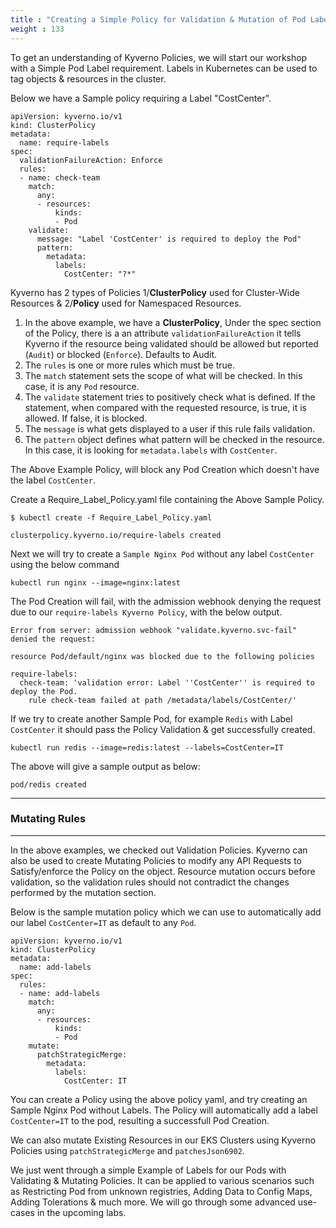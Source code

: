 ```yaml
---
title : "Creating a Simple Policy for Validation & Mutation of Pod Labels"
weight : 133
---
```


To get an understanding of Kyverno Policies, we will start our workshop with a Simple Pod Label requirement. Labels in Kubernetes can be used to tag objects & resources in the cluster. 

Below we have a Sample policy requiring a Label "CostCenter". 

```
apiVersion: kyverno.io/v1
kind: ClusterPolicy
metadata:
  name: require-labels
spec:
  validationFailureAction: Enforce
  rules:
  - name: check-team
    match:
      any:
      - resources:
          kinds:
          - Pod
    validate:
      message: "Label 'CostCenter' is required to deploy the Pod"
      pattern:
        metadata:
          labels:
            CostCenter: "?*"
```

Kyverno has 2 types of Policies 1/**ClusterPolicy** used for Cluster-Wide Resources & 2/**Policy** used for Namespaced Resources. 

1. In the above example, we have a **ClusterPolicy**, Under the spec section of the Policy, there is a an attribute `validationFailureAction` it tells Kyverno if the resource being validated should be allowed but reported (`Audit`) or blocked (`Enforce`). Defaults to Audit.
2. The `rules` is one or more rules which must be true.
3. The `match` statement sets the scope of what will be checked. In this case, it is any `Pod` resource.
4. The `validate` statement tries to positively check what is defined. If the statement, when compared with the requested resource, is true, it is allowed. If false, it is blocked.
5. The `message` is what gets displayed to a user if this rule fails validation.
6. The `pattern` object defines what pattern will be checked in the resource. In this case, it is looking for `metadata.labels` with `CostCenter`.

The Above Example Policy, will block any Pod Creation which doesn't have the label `CostCenter`.

Create a Require_Label_Policy.yaml file containing the Above Sample Policy.

```
$ kubectl create -f Require_Label_Policy.yaml 

clusterpolicy.kyverno.io/require-labels created
```

Next we will try to create a `Sample Nginx Pod` without any label `CostCenter` using the below command

```
kubectl run nginx --image=nginx:latest
```

The Pod Creation will fail, with the admission webhook denying the request due to our `require-labels Kyverno Policy`, with the below output. 

```
Error from server: admission webhook "validate.kyverno.svc-fail" denied the request: 

resource Pod/default/nginx was blocked due to the following policies 

require-labels:
  check-team: 'validation error: Label ''CostCenter'' is required to deploy the Pod.
    rule check-team failed at path /metadata/labels/CostCenter/'
```

If we try to create another Sample Pod, for example `Redis` with Label `CostCenter` it should pass the Policy Validation & get successfully created.

```
kubectl run redis --image=redis:latest --labels=CostCenter=IT
```

The above will give a sample output as below:
```
pod/redis created
```

---
### Mutating Rules
---

In the above examples, we checked out Validation Policies. Kyverno can also be used to create Mutating Policies to modify any API Requests to Satisfy/enforce the Policy on the object. Resource mutation occurs before validation, so the validation rules should not contradict the changes performed by the mutation section. 

Below is the sample mutation policy which we can use to automatically add our label `CostCenter=IT` as default to any `Pod`.

```
apiVersion: kyverno.io/v1
kind: ClusterPolicy
metadata:
  name: add-labels    
spec:
  rules:
  - name: add-labels
    match:
      any:
      - resources:
          kinds:
          - Pod
    mutate:
      patchStrategicMerge:
        metadata:
          labels:
            CostCenter: IT
```

You can create a Policy using the above policy yaml, and try creating an Sample Nginx Pod without Labels. The Policy will automatically add a label `CostCenter=IT` to the pod, resulting a successfull Pod Creation. 

We can also mutate Existing Resources in our EKS Clusters using Kyverno Policies using `patchStrategicMerge` and `patchesJson6902`. 

We just went through a simple Example of Labels for our Pods with Validating & Mutating Policies. It can be applied to various scenarios such as Restricting Pod from unknown registries, Adding Data to Config Maps, Adding Tolerations & much more. We will go through some advanced use-cases in the upcoming labs.

